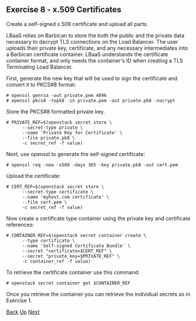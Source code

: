 ## Exercise 8 - x.509 Certificates
Create a self-signed x.509 certificate and upload all parts.

LBaaS relies on Barbican to store the both the public and the private data necessary to decrypt TLS connections on the Load Balancer. The user uploads their private key, certificate, and any necessary intermediates into a Barbican certificate container. LBaaS understands the certificate container format, and only needs the container's ID when creating a TLS Terminating Load Balancer.

First, generate the new key that will be used to sign the certificate and convert it to PKCS#8 format:

    # openssl genrsa -out private.pem 4096
    # openssl pkcs8 -topk8 -in private.pem -out private.pk8 -nocrypt

Store the PKCS#8 formatted private key.

    # PRIVATE_REF=$(openstack secret store \
          --secret-type private \
          --name 'Private Key for Certificate' \
          --file private.pk8 \
          -c secret_ref -f value)

Next, use openssl to generate the self-signed certificate:

    # openssl req -new -x509 -days 365 -key private.pk8 -out cert.pem

Upload the certificate:

    # CERT_REF=$(openstack secret store \
          --secret-type certificate \
          --name 'myhost.com certificate' \
          --file cert.pem \
          -c secret_ref -f value)

Now create a certificate type container using the private key and certificate references:

    # CONTAINER_REF=$(openstack secret container create \
          --type certificate \
          --name 'Self-signed Certificate Bundle' \
          --secret "certificate=$CERT_REF" \
          --secret "private_key=$PRIVATE_REF" \
          -c container_ref -f value)

To retrieve the certificate container use this command:

    # openstack secret container get $CONTAINER_REF

Once you retrieve the container you can retrieve the individual secrets as in Exercise 1.


[Back](Exercise_07_Generating_RSA_Keys.md) [Up](../README.md) [Next](Exercise_09_Flask_Application.md)
